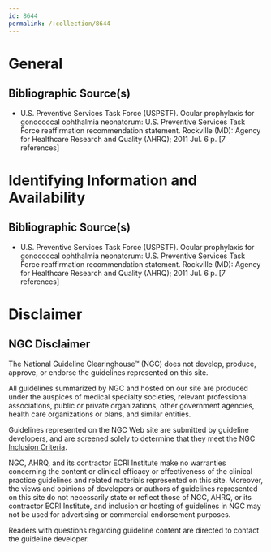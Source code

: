 ```yaml
---
id: 8644
permalink: /:collection/8644
---
```


# General

## Bibliographic Source(s)

- U.S. Preventive Services Task Force (USPSTF). Ocular prophylaxis for gonococcal ophthalmia neonatorum: U.S. Preventive Services Task Force reaffirmation recommendation statement. Rockville (MD): Agency for Healthcare Research and Quality (AHRQ); 2011 Jul. 6 p. [7 references]

# Identifying Information and Availability

## Bibliographic Source(s)

- U.S. Preventive Services Task Force (USPSTF). Ocular prophylaxis for gonococcal ophthalmia neonatorum: U.S. Preventive Services Task Force reaffirmation recommendation statement. Rockville (MD): Agency for Healthcare Research and Quality (AHRQ); 2011 Jul. 6 p. [7 references]

# Disclaimer

## NGC Disclaimer

The National Guideline Clearinghouse™ (NGC) does not develop, produce, approve, or endorse the guidelines represented on this site.

All guidelines summarized by NGC and hosted on our site are produced under the auspices of medical specialty societies, relevant professional associations, public or private organizations, other government agencies, health care organizations or plans, and similar entities.

Guidelines represented on the NGC Web site are submitted by guideline developers, and are screened solely to determine that they meet the [NGC Inclusion Criteria](/help-and-about/summaries/inclusion-criteria).

NGC, AHRQ, and its contractor ECRI Institute make no warranties concerning the content or clinical efficacy or effectiveness of the clinical practice guidelines and related materials represented on this site. Moreover, the views and opinions of developers or authors of guidelines represented on this site do not necessarily state or reflect those of NGC, AHRQ, or its contractor ECRI Institute, and inclusion or hosting of guidelines in NGC may not be used for advertising or commercial endorsement purposes.

Readers with questions regarding guideline content are directed to contact the guideline developer.

